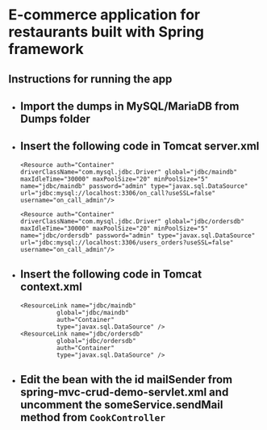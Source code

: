 # E-commerce application for restaurants built with Spring framework
## Instructions for running the app

- Import the dumps in MySQL/MariaDB from Dumps folder
    -
- Insert the following code in Tomcat server.xml
    -
    ```
    <Resource auth="Container"
    driverClassName="com.mysql.jdbc.Driver" global="jdbc/maindb" maxIdleTime="30000" maxPoolSize="20" minPoolSize="5" 
    name="jdbc/maindb" password="admin" type="javax.sql.DataSource" url="jdbc:mysql://localhost:3306/on_call?useSSL=false" username="on_call_admin"/>

    <Resource auth="Container" 
    driverClassName="com.mysql.jdbc.Driver" global="jdbc/ordersdb" maxIdleTime="30000" maxPoolSize="20" minPoolSize="5" name="jdbc/ordersdb" password="admin" type="javax.sql.DataSource" url="jdbc:mysql://localhost:3306/users_orders?useSSL=false" username="on_call_admin"/>
    ```
- Insert the following code in Tomcat context.xml
    -
    ```
    <ResourceLink name="jdbc/maindb" 
              global="jdbc/maindb"
              auth="Container"
              type="javax.sql.DataSource" />
    <ResourceLink name="jdbc/ordersdb" 
              global="jdbc/ordersdb"
              auth="Container"
              type="javax.sql.DataSource" />
    ```

- Edit the bean with the id  **mailSender** from spring-mvc-crud-demo-servlet.xml and uncomment the **someService.sendMail** method from `CookController`
    -
